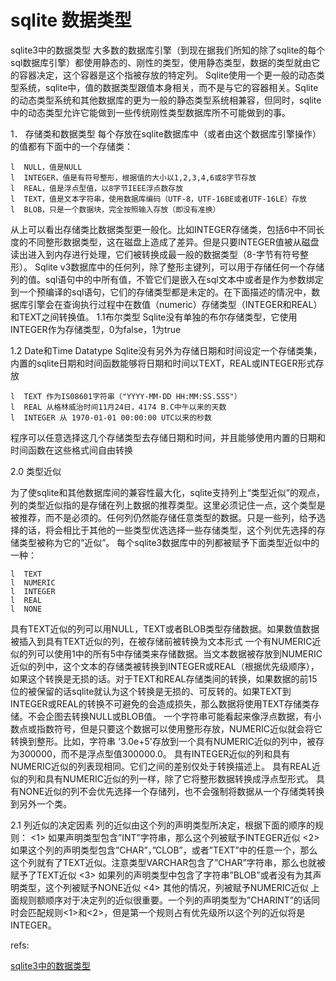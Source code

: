 # sqlite 数据类型

sqlite3中的数据类型
大多数的数据库引擎（到现在据我们所知的除了sqlite的每个sql数据库引擎）都使用静态的、刚性的类型，使用静态类型，数据的类型就由它的容器决定，这个容器是这个指被存放的特定列。
Sqlite使用一个更一般的动态类型系统，sqlite中，值的数据类型跟值本身相关，而不是与它的容器相关。Sqlite的动态类型系统和其他数据库的更为一般的静态类型系统相兼容，但同时，sqlite中的动态类型允许它能做到一些传统刚性类型数据库所不可能做到的事。
 
1．  存储类和数据类型
每个存放在sqlite数据库中（或者由这个数据库引擎操作）的值都有下面中的一个存储类：

	l  NULL，值是NULL
	l  INTEGER，值是有符号整形，根据值的大小以1,2,3,4,6或8字节存放
	l  REAL，值是浮点型值，以8字节IEEE浮点数存放
	l  TEXT，值是文本字符串，使用数据库编码（UTF-8，UTF-16BE或者UTF-16LE）存放
	l  BLOB，只是一个数据块，完全按照输入存放（即没有准换）
从上可以看出存储类比数据类型更一般化。比如INTEGER存储类，包括6中不同长度的不同整形数据类型，这在磁盘上造成了差异。但是只要INTEGER值被从磁盘读出进入到内存进行处理，它们被转换成最一般的数据类型（8-字节有符号整形）。
Sqlite v3数据库中的任何列，除了整形主键列，可以用于存储任何一个存储列的值。sql语句中的中所有值，不管它们是嵌入在sql文本中或者是作为参数绑定到一个预编译的sql语句，它们的存储类型都是未定的。在下面描述的情况中，数据库引擎会在查询执行过程中在数值（numeric）存储类型（INTEGER和REAL）和TEXT之间转换值。
1.1布尔类型
Sqlite没有单独的布尔存储类型，它使用INTEGER作为存储类型，0为false，1为true
 
1.2 Date和Time Datatype
Sqlite没有另外为存储日期和时间设定一个存储类集，内置的sqlite日期和时间函数能够将日期和时间以TEXT，REAL或INTEGER形式存放

	l  TEXT 作为IS08601字符串（"YYYY-MM-DD HH:MM:SS.SSS"）
	l  REAL 从格林威治时间11月24日，4174 B.C中午以来的天数
	l  INTEGER 从 1970-01-01 00:00:00 UTC以来的秒数
程序可以任意选择这几个存储类型去存储日期和时间，并且能够使用内置的日期和时间函数在这些格式间自由转换
 
2.0 类型近似
 
为了使sqlite和其他数据库间的兼容性最大化，sqlite支持列上“类型近似”的观点，列的类型近似指的是存储在列上数据的推荐类型。这里必须记住一点，这个类型是被推荐，而不是必须的。任何列仍然能存储任意类型的数据。只是一些列，给予选择的话，将会相比于其他的一些类型优选选择一些存储类型，这个列优先选择的存储类型被称为它的“近似”。
每个sqlite3数据库中的列都被赋予下面类型近似中的一种：

	l  TEXT
	l  NUMERIC
	l  INTEGER
	l  REAL
	l  NONE
具有TEXT近似的列可以用NULL，TEXT或者BLOB类型存储数据。如果数值数据被插入到具有TEXT近似的列，在被存储前被转换为文本形式
一个有NUMERIC近似的列可以使用1中的所有5中存储类来存储数据。当文本数据被存放到NUMERIC近似的列中，这个文本的存储类被转换到INTEGER或REAL（根据优先级顺序），如果这个转换是无损的话。对于TEXT和REAL存储类间的转换，如果数据的前15位的被保留的话sqlite就认为这个转换是无损的、可反转的。如果TEXT到INTEGER或REAL的转换不可避免的会造成损失，那么数据将使用TEXT存储类存储。不会企图去转换NULL或BLOB值。
一个字符串可能看起来像浮点数据，有小数点或指数符号，但是只要这个数据可以使用整形存放，NUMERIC近似就会将它转换到整形。比如，字符串 '3.0e+5'存放到一个具有NUMERIC近似的列中，被存为300000，而不是浮点型值300000.0。
具有INTEGER近似的列和具有NUMERIC近似的列表现相同。它们之间的差别仅处于转换描述上。
具有REAL近似的列和具有NUMERIC近似的列一样，除了它将整形数据转换成浮点型形式。
具有NONE近似的列不会优先选择一个存储列，也不会强制将数据从一个存储类转换到另外一个类。
 
2.1 列近似的决定因素
列的近似由这个列的声明类型所决定，根据下面的顺序的规则：
<1> 如果声明类型包含”INT”字符串，那么这个列被赋予INTEGER近似
<2> 如果这个列的声明类型包含”CHAR”，”CLOB”，或者”TEXT”中的任意一个，那么这个列就有了TEXT近似。注意类型VARCHAR包含了”CHAR”字符串，那么也就被赋予了TEXT近似
<3> 如果列的声明类型中包含了字符串”BLOB”或者没有为其声明类型，这个列被赋予NONE近似
<4> 其他的情况，列被赋予NUMERIC近似
上面规则额顺序对于决定列的近似很重要。一个列的声明类型为”CHARINT”的话同时会匹配规则<1>和<2>，但是第一个规则占有优先级所以这个列的近似将是INTEGER。
 



refs:  

[sqlite3中的数据类型](http://www.cnblogs.com/kfqcome/archive/2011/06/27/2137000.html)  
